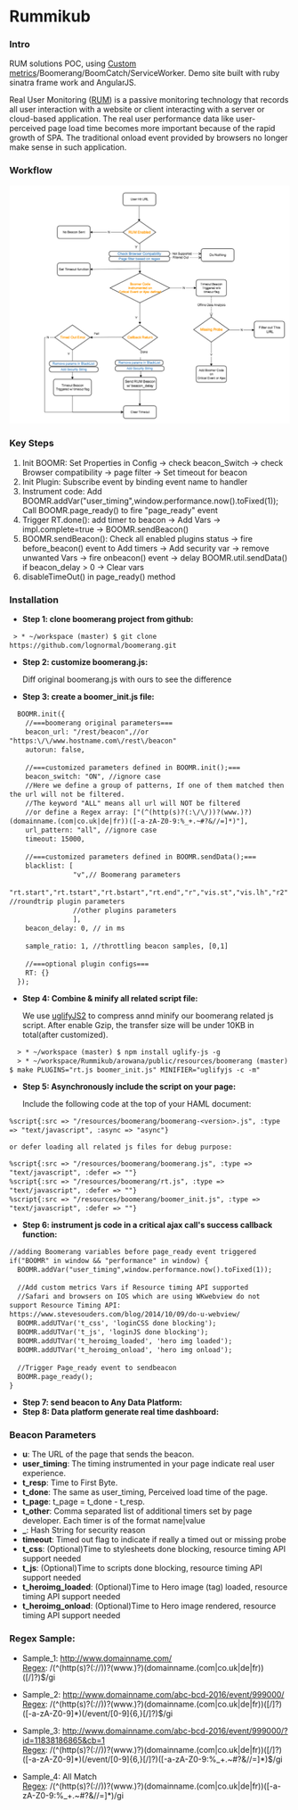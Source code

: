 
# Rummikub

### Intro
RUM solutions POC, using [Custom metrics]/Boomerang/BoomCatch/ServiceWorker. Demo site built with ruby sinatra frame work and AngularJS.

Real User Monitoring ([RUM]) is a passive monitoring technology that records all user interaction with a website or client interacting with a server or cloud-based application. The real user performance data like user-perceived page load time becomes more important because of the rapid growth of SPA. The traditional onload event provided by browsers no longer make sense in such application.

### Workflow
   ![Workflow](rum_workflow.png)  

### Key Steps
1. Init BOOMR: Set Properties in Config -> check beacon_Switch -> check Browser compatibility -> page filter -> Set timeout for beacon
2. Init Plugin: Subscribe event by binding event name to handler
3. Instrument code:
    Add BOOMR.addVar("user_timing",window.performance.now().toFixed(1));
    Call BOOMR.page_ready() to fire "page_ready" event
4. Trigger RT.done(): add timer to beacon -> Add Vars -> impl.complete=true -> BOOMR.sendBeacon()
5. BOOMR.sendBeacon(): Check all enabled plugins status ->  fire before_beacon() event to Add timers -> Add security var -> remove unwanted Vars -> fire onbeacon() event -> delay BOOMR.util.sendData() if beacon_delay > 0 -> Clear vars
6. disableTimeOut() in page_ready() method

### Installation

*  **Step 1: clone boomerang project from github:**

```
 > * ~/workspace (master) $ git clone https://github.com/lognormal/boomerang.git  
```
*  **Step 2: customize boomerang.js:**

    Diff original boomerang.js with ours to see the difference
*  **Step 3: create a boomer_init.js file:**

```
  BOOMR.init({
    //===boomerang original parameters===
    beacon_url: "/rest/beacon",//or "https:\/\/www.hostname.com\/rest\/beacon"
    autorun: false,

    //===customized parameters defined in BOOMR.init();===
    beacon_switch: "ON", //ignore case
    //Here we define a group of patterns, If one of them matched then the url will not be filtered.
    //The keyword "ALL" means all url will NOT be filtered
    //or define a Regex array: ["(^(http(s)?(:\/\/))?(www.)?)(domainname.(com|co.uk|de|fr))([-a-zA-Z0-9:%_+.~#?&//=]*)"],
    url_pattern: "all", //ignore case
    timeout: 15000,

    //===customized parameters defined in BOOMR.sendData();===
    blacklist: [
                "v",// Boomerang parameters
                "rt.start","rt.tstart","rt.bstart","rt.end","r","vis.st","vis.lh","r2" //roundtrip plugin parameters
                //other plugins parameters
                ],
    beacon_delay: 0, // in ms

    sample_ratio: 1, //throttling beacon samples, [0,1]

    //===optional plugin configs===
    RT: {}
  });
```
*  **Step 4: Combine & minify all related script file:**

    We use [uglifyJS2] to compress annd minify our boomerang related js script. After enable Gzip, the transfer size will be under 10KB in total(after customized).
```
  > * ~/workspace (master) $ npm install uglify-js -g  
  > * ~/workspace/Rummikub/arowana/public/resources/boomerang (master) $ make PLUGINS="rt.js boomer_init.js" MINIFIER="uglifyjs -c -m"
```
*  **Step 5: Asynchronously include the script on your page:**

    Include the following code at the top of your HAML document:
```
%script{:src => "/resources/boomerang/boomerang-<version>.js", :type => "text/javascript", :async => "async"}
```
    or defer loading all related js files for debug purpose:  
```
%script{:src => "/resources/boomerang/boomerang.js", :type => "text/javascript", :defer => ""}
%script{:src => "/resources/boomerang/rt.js", :type => "text/javascript", :defer => ""}
%script{:src => "/resources/boomerang/boomer_init.js", :type => "text/javascript", :defer => ""}
```

*  **Step 6: instrument js code in a critical ajax call's success callback function:**

```
//adding Boomerang variables before page_ready event triggered
if("BOOMR" in window && "performance" in window) {
  BOOMR.addVar("user_timing",window.performance.now().toFixed(1));

  //Add custom metrics Vars if Resource timing API supported
  //Safari and browsers on IOS which are using WKwebview do not support Resource Timing API: https://www.stevesouders.com/blog/2014/10/09/do-u-webview/  
  BOOMR.addUTVar('t_css', 'loginCSS done blocking');  
  BOOMR.addUTVar('t_js', 'loginJS done blocking');  
  BOOMR.addUTVar('t_heroimg_loaded', 'hero img loaded');  
  BOOMR.addUTVar('t_heroimg_onload', 'hero img onload');  

  //Trigger Page_ready event to sendbeacon
  BOOMR.page_ready();
}  
```
*  **Step 7: send beacon to Any Data Platform:**
*  **Step 8: Data platform generate real time dashboard:**  

### Beacon Parameters
* **u**:  The URL of the page that sends the beacon.
* **user_timing**:  The timing instrumented in your page indicate real user experience.
* **t_resp**: Time to First Byte.
* **t_done**: The same as user_timing, Perceived load time of the page.
* **t_page**: t_page = t_done - t_resp.  
* **t_other**: Comma separated list of additional timers set by page developer. Each timer is of the format name|value
* **_**: Hash String for security reason
* **timeout**: Timed out flag to indicate if really a timed out or missing probe  
* **t_css**: (Optional)Time to stylesheets done blocking, resource timing API support needed  
* **t_js**: (Optional)Time to scripts done blocking, resource timing API support needed  
* **t_heroimg_loaded**: (Optional)Time to Hero image (tag) loaded, resource timing API support needed  
* **t_heroimg_onload**: (Optional)Time to Hero image rendered, resource timing API support needed  

### Regex Sample:  
* Sample_1: http://www.domainname.com/  
[Regex](https://regex101.com/): /(^(http(s)?(:\/\/))?(www\.)?)(domainname.(com|co.uk|de|fr))([\/]?)$/gi

* Sample_2: http://www.domainname.com/abc-bcd-2016/event/999000/  
[Regex](https://regex101.com/): /(^(http(s)?(:\/\/))?(www\.)?)(domainname.(com|co.uk|de|fr))([\/]?)([-a-zA-Z0-9]\*)(\/event\/[0-9]{6,}[\/]?)$/gi

* Sample_3: http://www.domainname.com/abc-bcd-2016/event/999000/?id=11838186865&cb=1  
[Regex](https://regex101.com/): /(^(http(s)?(:\/\/))?(www\.)?)(domainname.(com|co.uk|de|fr))([\/]?)([-a-zA-Z0-9]\*)(\/event\/[0-9]{6,}[\/]?)([-a-zA-Z0-9:%\_\+.~#?&//=]\*)$/gi

* Sample_4: All Match  
[Regex](https://regex101.com/): /(^(http(s)?(:\/\/))?(www\.)?)(domainname.(com|co.uk|de|fr))([-a-zA-Z0-9:%\_\+.~#?&//=]\*)/gi

[Boomerang.js]: https://github.com/lognormal/boomerang/blob/master/boomerang.js
[plugins]: https://github.com/lognormal/boomerang/tree/master/plugins
[uglifyJS2]: https://github.com/mishoo/UglifyJS2
[Custom metrics]: https://speedcurve.com/blog/user-timing-and-custom-metrics/
[RUM]: https://en.wikipedia.org/wiki/Real_user_monitoring

